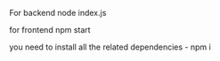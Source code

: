 For backend 
node index.js

for frontend 
npm start 

you need to install all the related dependencies - npm i 
